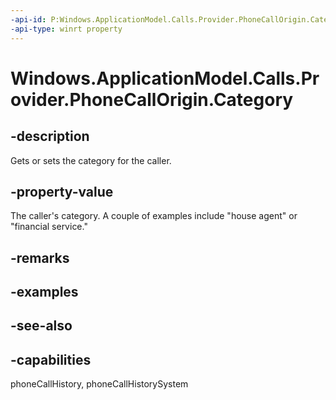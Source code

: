 ```yaml
---
-api-id: P:Windows.ApplicationModel.Calls.Provider.PhoneCallOrigin.Category
-api-type: winrt property
---
```


<!-- Property syntax
public string Category { get;  set; }
-->

# Windows.ApplicationModel.Calls.Provider.PhoneCallOrigin.Category

## -description
Gets or sets the category for the caller.

## -property-value
The caller's category. A couple of examples include "house agent" or "financial service."

## -remarks

## -examples

## -see-also

## -capabilities
phoneCallHistory, phoneCallHistorySystem
